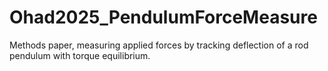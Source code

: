 # Ohad2025_PendulumForceMeasure
Methods paper, measuring applied forces by tracking deflection of a rod pendulum with torque equilibrium.
